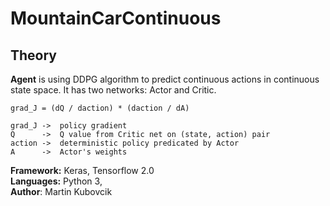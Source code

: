 # MountainCarContinuous

## Theory

**Agent** is using DDPG algorithm to predict continuous actions in continuous state space. It has two networks: Actor and Critic.

    grad_J = (dQ / daction) * (daction / dA)

    grad_J ->  policy gradient
    Q      ->  Q value from Critic net on (state, action) pair
    action ->  deterministic policy predicated by Actor
    A      ->  Actor's weights

**Framework:** Keras, Tensorflow 2.0
</br>
**Languages:** Python 3, 
</br>
**Author**: Martin Kubovcik